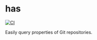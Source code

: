 # has

[![CI](https://github.com/kevgo/has/actions/workflows/ci.yml/badge.svg)](https://github.com/kevgo/has/actions/workflows/ci.yml)

Easily query properties of Git repositories.
